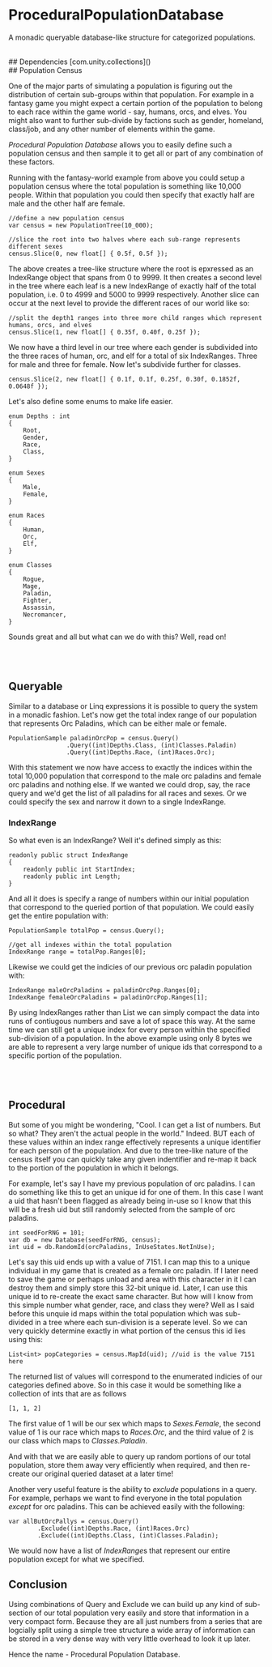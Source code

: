 # ProceduralPopulationDatabase  
A monadic queryable database-like structure for categorized populations.  

<br />  
## Dependencies  
[com.unity.collections]()  

<br />  
## Population Census  

One of the major parts of simulating a population is figuring out the distribution of certain sub-groups within that population. For example in a fantasy game you might expect a certain portion of the population to belong to each race within the game world - say, humans, orcs, and elves. You might also want to further sub-divide by factions such as gender, homeland, class/job, and any other number of elements within the game.  

*Procedural Population Database* allows you to easily define such a population census and then sample it to get all or part of any combination of these factors.  

Running with the fantasy-world example from above you could setup a population census where the total population is something like 10,000 people. Within that population you could then specify that exactly half are male and the other half are female.  

```
//define a new population census
var census = new PopulationTree(10_000);

//slice the root into two halves where each sub-range represents different sexes
census.Slice(0, new float[] { 0.5f, 0.5f }); 
```

The above creates a tree-like structure where the root is epxressed as an IndexRange object that spans from 0 to 9999. It then creates a second level in the tree where each leaf is a new IndexRange of exactly half of the total population, i.e. 0 to 4999 and 5000 to 9999 respectively. Another slice can occur at the next level to provide the different races of our world like so:  

```
//split the depth1 ranges into three more child ranges which represent humans, orcs, and elves
census.Slice(1, new float[] { 0.35f, 0.40f, 0.25f });

```

We now have a third level in our tree where each gender is subdivided into the three races of human, orc, and elf for a total of six IndexRanges. Three for male and three for female. Now let's subdivide further for classes.  

```
census.Slice(2, new float[] { 0.1f, 0.1f, 0.25f, 0.30f, 0.1852f, 0.0648f });
```

Let's also define some enums to make life easier.  

```
enum Depths : int
{
    Root,
    Gender,
    Race,
    Class,
}

enum Sexes
{
    Male,
    Female,
}

enum Races
{
    Human,
    Orc,
    Elf,
}

enum Classes
{
    Rogue,
    Mage,
    Paladin,
    Fighter,
    Assassin,
    Necromancer,
}
```


Sounds great and all but what can we do with this? Well, read on!  

<br />
<br />

## Queryable  

Similar to a database or Linq expressions it is possible to query the system in a monadic fashion. Let's now get the total index range of our population that represents Orc Paladins, which can be either male or female.  

```
PopulationSample paladinOrcPop = census.Query()
                .Query((int)Depths.Class, (int)Classes.Paladin)
                .Query((int)Depths.Race, (int)Races.Orc);
```

With this statement we now have access to exactly the indices within the total 10,000 population that correspond to the male orc paladins and female orc paladins and nothing else. If we wanted we could drop, say, the race query and we'd get the list of all paladins for all races and sexes. Or we could specify the sex and narrow it down to a single IndexRange.

### IndexRange
So what even is an IndexRange? Well it's defined simply as this:

```
readonly public struct IndexRange
{
    readonly public int StartIndex;
    readonly public int Length;
}
```   

And all it does is specify a range of numbers within our initial population that correspond to the queried portion of that population. We could easily get the entire population with:  

```
PopulationSample totalPop = census.Query();

//get all indexes within the total population
IndexRange range = totalPop.Ranges[0];
```

Likewise we could get the indicies of our previous orc paladin population with:  

```
IndexRange maleOrcPaladins = paladinOrcPop.Ranges[0];
IndexRange femaleOrcPaladins = paladinOrcPop.Ranges[1];
```

By using IndexRanges rather than List<int> we can simply compact the data into runs of contiugous numbers and save a lot of space this way. At the same time we can still get a unique index for every person within the specified sub-division of a population. In the above example using only 8 bytes we are able to represent a very large number of unique ids that correspond to a specific portion of the population.

<br />
<br />

## Procedural

But some of you might be wondering, "Cool. I can get a list of numbers. But so what? They aren't the actual people in the world." Indeed. BUT each of these values within an index range effectively represents a unique identifier for each person of the population. And due to the tree-like nature of the census itself you can quickly take any given indentifier and re-map it back to the portion of the population in which it belongs.  

For example, let's say I have my previous population of orc paladins. I can do something like this to get an unique id for one of them. In this case I want a uid that hasn't been flagged as already being in-use so I know that this will be a fresh uid but still randomly selected from the sample of orc paladins.  

```
int seedForRNG = 101;
var db = new Database(seedForRNG, census);
int uid = db.RandomId(orcPaladins, InUseStates.NotInUse);
```

Let's say this uid ends up with a value of 7151. I can map this to a unique individual in my game that is created as a female orc paladin. If I later need to save the game or perhaps unload and area with this character in it I can destroy them and simply store this 32-bit unique id. Later, I can use this unique id to re-create the exact same character. But how will I know from this simple number what gender, race, and class they were? Well as I said before this unquie id maps within the total population which was sub-divided in a tree where each sun-division is a seperate level. So we can very quickly determine exactly in what portion of the census this id lies using this:  

```
List<int> popCategories = census.MapId(uid); //uid is the value 7151 here
```

The returned list of values will correspond to the enumerated indicies of our categories defined above. So in this case it would be something like a collection of ints that are as follows  

```
[1, 1, 2]
```

The first value of 1 will be our sex which maps to *Sexes.Female*, the second value of 1 is our race which maps to *Races.Orc*, and the third value of 2 is our class which maps to *Classes.Paladin*.  

And with that we are easily able to query up random portions of our total population, store them away very efficiently when required, and then re-create our original queried dataset at a later time!  

Another very useful feature is the ability to *exclude* populations in a query. For example, perhaps we want to find everyone in the total population *except* for orc paladins. This can be achieved easily with the following:  

```
var allButOrcPallys = census.Query()
        .Exclude((int)Depths.Race, (int)Races.Orc)
        .Exclude((int)Depths.Class, (int)Classes.Paladin);
```

We would now have a list of *IndexRange*s that represent our entire population except for what we specified. 


## Conclusion  
Using combinations of Query and Exclude we can build up any kind of sub-section of our total population very easily and store that information in a very compact form. Because they are all just numbers from a series that are logcially split using a simple tree structure a wide array of information can be stored in a very dense way with very little overhead to look it up later.  

Hence the name - Procedural Population Database.  

